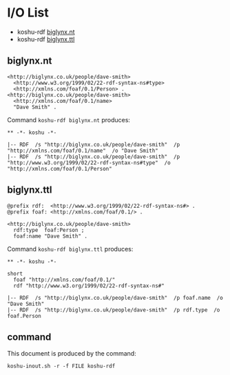 # I/O List

- koshu-rdf [biglynx.nt](#biglynxnt)
- koshu-rdf [biglynx.ttl](#biglynxttl)



## biglynx.nt

```
<http://biglynx.co.uk/people/dave-smith>
  <http://www.w3.org/1999/02/22-rdf-syntax-ns#type>
  <http://xmlns.com/foaf/0.1/Person> .
<http://biglynx.co.uk/people/dave-smith>
  <http://xmlns.com/foaf/0.1/name>
  "Dave Smith" .
```

Command `koshu-rdf biglynx.nt` produces:

```
** -*- koshu -*-

|-- RDF  /s "http://biglynx.co.uk/people/dave-smith"  /p "http://xmlns.com/foaf/0.1/name"  /o "Dave Smith"
|-- RDF  /s "http://biglynx.co.uk/people/dave-smith"  /p "http://www.w3.org/1999/02/22-rdf-syntax-ns#type"  /o "http://xmlns.com/foaf/0.1/Person"
```



## biglynx.ttl

```
@prefix rdf:  <http://www.w3.org/1999/02/22-rdf-syntax-ns#> . 
@prefix foaf: <http://xmlns.com/foaf/0.1/> .

<http://biglynx.co.uk/people/dave-smith>
  rdf:type  foaf:Person ;
  foaf:name "Dave Smith" .
```

Command `koshu-rdf biglynx.ttl` produces:

```
** -*- koshu -*-

short
  foaf "http://xmlns.com/foaf/0.1/"
  rdf "http://www.w3.org/1999/02/22-rdf-syntax-ns#"

|-- RDF  /s "http://biglynx.co.uk/people/dave-smith"  /p foaf.name  /o "Dave Smith"
|-- RDF  /s "http://biglynx.co.uk/people/dave-smith"  /p rdf.type  /o foaf.Person
```



## command

This document is produced by the command:

```
koshu-inout.sh -r -f FILE koshu-rdf
```
